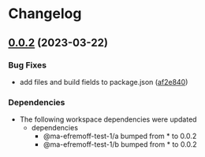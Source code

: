 # Changelog

## [0.0.2](https://github.com/ma-efremoff/my-test-repo/compare/c-v0.0.1...c-v0.0.2) (2023-03-22)


### Bug Fixes

* add files and build fields to package.json ([af2e840](https://github.com/ma-efremoff/my-test-repo/commit/af2e8405ab8637990d8a744a2a724ad8e4ba4516))


### Dependencies

* The following workspace dependencies were updated
  * dependencies
    * @ma-efremoff-test-1/a bumped from * to 0.0.2
    * @ma-efremoff-test-1/b bumped from * to 0.0.2
